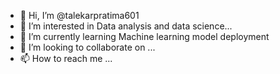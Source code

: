 - 👋 Hi, I’m @talekarpratima601
- 👀 I’m interested in Data analysis and data science...
- 🌱 I’m currently learning Machine learning model deployment
- 💞️ I’m looking to collaborate on ...
- 📫 How to reach me ...

<!---
talekarpratima601/talekarpratima601 is a ✨ special ✨ repository because its `README.md` (this file) appears on your GitHub profile.
You can click the Preview link to take a look at your changes.
--->
